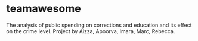 # teamawesome
The analysis of public spending on corrections and education and its effect on the crime level. Project by Aizza, Apoorva, Imara, Marc, Rebecca.
